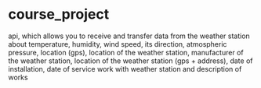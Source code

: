 # course_project
api, which allows you to receive and transfer data from the weather station about temperature, humidity, wind speed, its direction, atmospheric pressure, location (gps), location of the weather station, manufacturer of the weather station, location of the weather station (gps + address), date of installation, date of service work with weather station and description of works